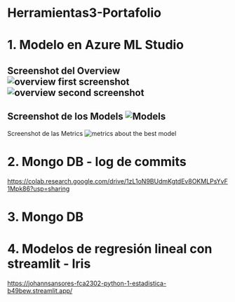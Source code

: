 # Herramientas3-Portafolio

# 1. Modelo en Azure ML Studio
Screenshot del Overview <br>
![overview first screenshot](/images/overview1.png)
![overview second screenshot](/images/overview2.png)
-------

Screenshot de los Models
![Models](/images/model.png)
-----

Screenshot de las Metrics
![metrics about the best model](/images/metrics.png)

# 2. Mongo DB -  log de commits </br>
https://colab.research.google.com/drive/1zL1oN9BUdmKgtdEv8OKMLPsYvF1Mpk86?usp=sharing

# 3. Mongo DB

# 4. Modelos de regresión lineal con streamlit - Iris
https://johannsansores-fca2302-python-1-estadistica-b49bew.streamlit.app/
